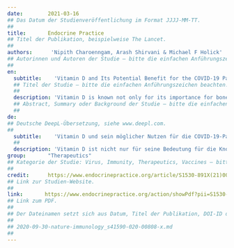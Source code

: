 ```yaml
---
date:        2021-03-16
## Das Datum der Studienveröffentlichung im Format JJJJ-MM-TT.
##
title:       Endocrine Practice
## Titel der Publikation, beispielweise The Lancet.
##
authors:      'Nipith Charoenngam, Arash Shirvani & Michael F Holick'
## Autorinnen und Autoren der Studie – bitte die einfachen Anführungszeichen beachten!
##
en:
  subtitle:    'Vitamin D and Its Potential Benefit for the COVID-19 Pandemic'
  ## Titel der Studie – bitte die einfachen Anführungszeichen beachten!
  ##
  description: 'Vitamin D is known not only for its importance for bone health but also for its biologic activities on many other organ systems. This is due to the presence of the vitamin D receptor in various types of cells and tissues, including the skin, skeletal muscle, adipose tissue, endocrine pancreas, immune cells, and blood vessels. Experimental studies have shown that vitamin D exerts several actions that are thought to be protective against coronavirus disease (COVID-19) infectivity and severity. These include the immunomodulatory effects on the innate and adaptive immune systems, the regulatory effects on the renin-angiotensin-aldosterone-system in the kidneys and the lungs, and the protective effects against endothelial dysfunction and thrombosis. Prior to the COVID-19 pandemic, studies have shown that vitamin D supplementation is beneficial in protecting against risk of acquiring acute respiratory viral infection and may improve outcomes in sepsis and critically ill patients. There are a growing number of data connecting COVID-19 infectivity and severity with vitamin D status, suggesting a potential benefit of vitamin D supplementation for primary prevention or as an adjunctive treatment of COVID-19. Although the results from most ongoing randomized clinical trials aiming to prove the benefit of vitamin D supplementation for these purposes are still pending, there is no downside to increasing vitamin D intake and having sensible sunlight exposure to maintain serum 25-hydroxyvitamin D at a level of least 30 ng/mL (75 nmol/L) and preferably 40 to 60 ng/mL (100-150 nmol/L) to minimize the risk of COVID-19 infection and its severity.'
  ## Abstract, Summary oder Background der Studie – bitte die einfachen Anführungszeichen beachten!
  ##
de: 
## Deutsche DeepL-Übersetzung, siehe www.deepl.com.
##
  subtitle:    'Vitamin D und sein möglicher Nutzen für die COVID-19-Pandemie'
  ##
  description: 'Vitamin D ist nicht nur für seine Bedeutung für die Knochengesundheit bekannt, sondern auch für seine biologischen Aktivitäten auf viele andere Organsysteme. Dies ist auf das Vorhandensein des Vitamin-D-Rezeptors in verschiedenen Zelltypen und Geweben zurückzuführen, einschließlich der Haut, der Skelettmuskulatur, des Fettgewebes, des endokrinen Pankreas, der Immunzellen und der Blutgefäße. Experimentelle Studien haben gezeigt, dass Vitamin D mehrere Wirkungen ausübt, die vermutlich vor der Infektiosität und dem Schweregrad der Coronaviruserkrankung (COVID-19) schützen. Dazu gehören die immunmodulatorischen Wirkungen auf das angeborene und das adaptive Immunsystem, die regulatorischen Wirkungen auf das Renin-Angiotensin-Aldosteron-System in den Nieren und der Lunge sowie die schützenden Wirkungen gegen endotheliale Dysfunktion und Thrombose. Vor der COVID-19-Pandemie haben Studien gezeigt, dass eine Vitamin-D-Supplementierung vor dem Risiko einer akuten Virusinfektion der Atemwege schützt und die Ergebnisse bei Sepsis und kritisch kranken Patienten verbessern kann. Es gibt eine wachsende Zahl von Daten, die einen Zusammenhang zwischen der COVID-19-Infektiosität und dem Schweregrad der Infektion und dem Vitamin-D-Status herstellen, was auf einen potenziellen Nutzen einer Vitamin-D-Supplementierung zur Primärprävention oder zur ergänzenden Behandlung von COVID-19 hinweist. Obwohl die Ergebnisse der meisten laufenden randomisierten klinischen Studien, die den Nutzen einer Vitamin-D-Supplementierung für diese Zwecke belegen sollen, noch ausstehen, spricht nichts dagegen, die Vitamin-D-Zufuhr zu erhöhen und sich vernünftig dem Sonnenlicht auszusetzen, um den Serumspiegel von 25-Hydroxyvitamin D auf einem Niveau von mindestens 30 ng/mL (75 nmol/L) und vorzugsweise 40 bis 60 ng/mL (100-150 nmol/L) zu halten, um das Risiko einer COVID-19-Infektion und deren Schweregrad zu minimieren.'
group:       "Therapeutics"
## Kategorie der Studie: Virus, Immunity, Therapeutics, Vaccines – bitte die Anführungszeichen beachten!
##
credit:      https://www.endocrinepractice.org/article/S1530-891X(21)00087-2/fulltext
## Link zur Studien-Website.
##
link:       https://www.endocrinepractice.org/action/showPdf?pii=S1530-891X%2821%2900087-2
## Link zum PDF.
##
## Der Dateinamen setzt sich aus Datum, Titel der Publikation, DOI-ID der Studie (nach dem letzten Slash) und der Dateiendung zusammen. Bitte den Unterstrich vor der DOI-ID beachten!
##
## 2020-09-30-nature-immunology_s41590-020-00808-x.md
##
---
```

<object data="{{ page.link }}" style='height:calc(100vh - 400px); width: 100%' type='application/pdf'></object>